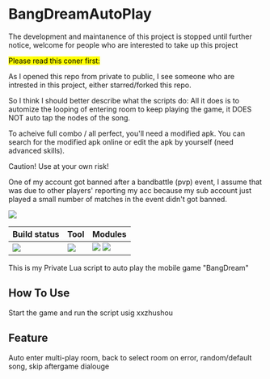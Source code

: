 # BangDreamAutoPlay
The development and maintanence of this project is stopped until further notice, welcome for people who are interested to take up this project

<mark>Please read this coner first:</mark>

As I opened this repo from private to public, I see someone who are intrested in this project, either starred/forked this repo. 

So I think I should better describe what the scripts do: All it does is to automize the looping of entering room to keep playing the game, it DOES NOT auto tap the nodes of the song. 

To acheive full combo / all perfect, you'll need a modified apk. You can search for the modified apk online or edit the apk by yourself (need advanced skills).

Caution! Use at your own risk!

One of my account got banned after a bandbattle (pvp) event, I assume that was due to other players' reporting my acc because my sub account just played a small number of matches in the event didn't got banned.

![](https://img.shields.io/badge/Release-Beta1.0-ff3b72.svg)

| Build status |   Tool   | Modules |
| ---- | -------- | ----------|
| ![](https://img.shields.io/badge/build-passing-brightgreen.svg) |  ![](https://img.shields.io/badge/XSPIDE-2.0.1.3-blue.svg)|![](https://img.shields.io/badge/BandBattle-1.0-d778ff.svg)  ![](https://img.shields.io/badge/ScoreChallenge-1.0-d778ff.svg)|


This is my Private Lua script to auto play the mobile game "BangDream"
## How To Use
Start the game and run the script usig xxzhushou
## Feature
Auto enter multi-play room, back to select room on error, random/default song, skip aftergame dialouge
